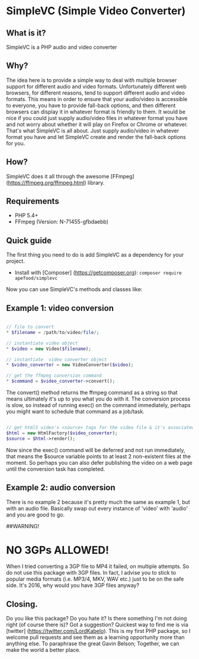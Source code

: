 # SimpleVC (Simple Video Converter)

## What is it? 

SimpleVC is a PHP audio and video converter

## Why?

The idea here is to provide a simple way to deal with multiple 
browser support for different audio and video formats. Unfortunately 
different web browsers, for different reasons, tend to support different 
audio and video formats. This means in order to ensure that your audio/video 
is accessible to everyone, you have to provide fall-back options, and 
then different browsers can display it in whatever format is friendly to 
them. It would be nice if you could just supply audio/video files in 
whatever format you have and not worry about whether it will play on 
Firefox or Chrome or whatever. That's what SimpleVC is all about. 
Just supply audio/video in whatever format you have and let SimpleVC 
create and render the fall-back options for you. 

## How? 

SimpleVC does it all through the awesome [FFmpeg] (https://ffmpeg.org/ffmpeg.html) library. 

## Requirements 

* PHP 5.4+ 
* FFmpeg (Version: N-71455-gfbdaebb)

## Quick guide 

The first thing you need to do is add SimpleVC as a dependency 
for your project. 

* Install with [Composer] (https://getcomposer.org): `composer require apefood/simplevc` 

Now you can use SimpleVC's methods and classes like: 

## Example 1: video conversion 

```PHP 

// file to convert
* $filename = /path/to/video/file/; 

// instantiate video object  
* $video = new Video($filename); 

// instantiate  video converter object 
* $video_converter = new VideoConverter($video); 

// get the ffmpeg conversion command 
* $command = $video_converter->convert(); 

```

The convert() method returns the ffmpeg command as a string so that means ultimately 
it's up to you what you do with it. The conversion process is slow, so instead 
of running exec() on the command immediately, perhaps you might want to schedule 
that command as a job/task. 

```PHP 

// get html5 video's <source> tags for the video file & it's associated fall-back options. 
$html = new HtmlFactory($video_converter); 
$source = $html->render(); 

```

Now since the exec() command will be deferred and not run immediately, that means the 
$source variable points to at least 2 non-existent files at the moment. So perhaps you can 
also defer publishing the video on a web page until the conversion task has completed. 

## Example 2: audio conversion 

There is no example 2 because it's pretty much the same as example 1, but with an audio file. 
Basically swap out every instance of 'video' with 'audio' and you are good to go. 

##WARNING! 

# NO 3GPs ALLOWED! 

When I tried converting a 3GP file to MP4 it failed, on multiple attempts. So do not use this 
package with 3GP files. In fact, I advise you to stick to popular media formats (i.e. MP3/4, MKV, WAV etc.) 
just to be on the safe side. It's 2016, why would you have 3GP files anyway? 

## Closing. 

Do you like this package? Do you hate it? Is there something I'm not doing right (of course there is)? 
Got a suggestion? Quickest way to find me is via [twitter] (https://twitter.com/LordKabelo). This is my 
first PHP package, so I welcome pull requests and see them as a learning opportunity more than anything else. 
To paraphrase the great Gavin Belson; Together, we can make the world a better place. 






 

